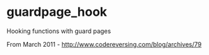 # guardpage_hook
Hooking functions with guard pages

From March 2011 - http://www.codereversing.com/blog/archives/79
